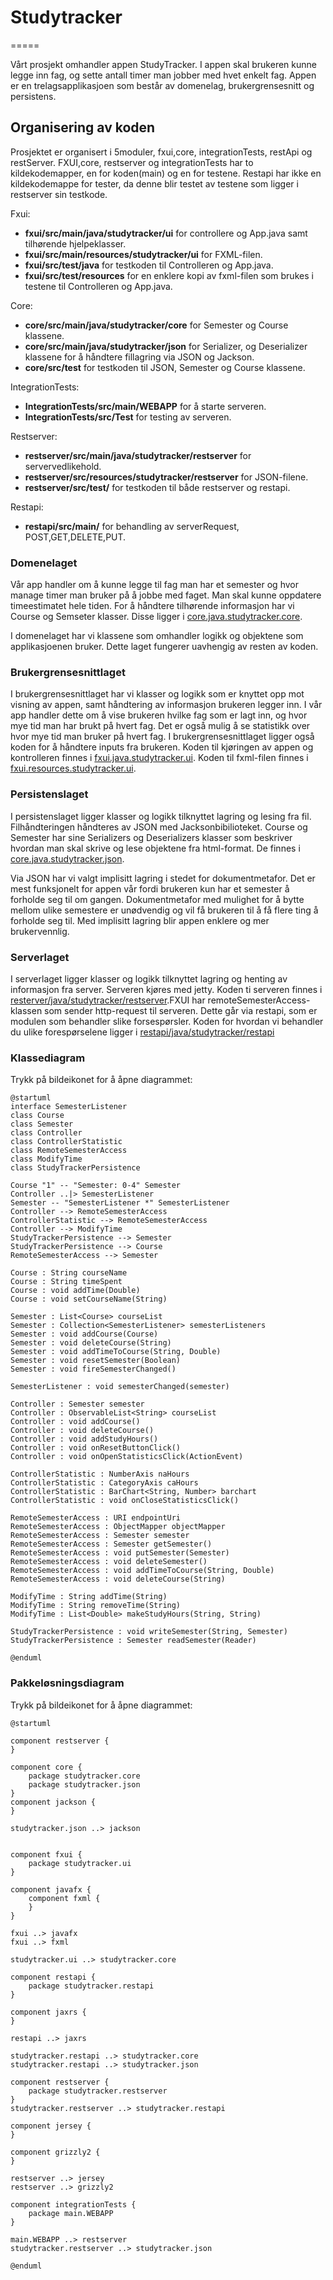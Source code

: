 # Studytracker
=====

Vårt prosjekt omhandler appen StudyTracker. I appen skal brukeren kunne legge inn fag, og sette antall timer man jobber med hvet enkelt fag.
Appen er en trelagsapplikasjoen som består av domenelag, brukergrensesnitt og persistens. 

## Organisering av koden
Prosjektet er organisert i 5moduler, fxui,core, integrationTests, restApi og restServer. FXUI,core, restserver og integrationTests har to kildekodemapper, en for koden(main)
og en for testene. Restapi har ikke en kildekodemappe for tester, da denne blir testet av testene som ligger i restserver sin testkode. 

Fxui:
- **fxui/src/main/java/studytracker/ui** for controllere og App.java samt tilhørende hjelpeklasser. 
- **fxui/src/main/resources/studytracker/ui** for FXML-filen.
- **fxui/src/test/java** for testkoden til Controlleren og App.java.
- **fxui/src/test/resources** for en enklere kopi av fxml-filen som brukes i testene til Controlleren og App.java.

Core:
- **core/src/main/java/studytracker/core** for Semester og Course klassene.
- **core/src/main/java/studytracker/json** for Serializer, og Deserializer klassene for å håndtere fillagring via JSON og Jackson.
- **core/src/test** for testkoden til JSON, Semester og Course klassene.

IntegrationTests:
- **IntegrationTests/src/main/WEBAPP** for å starte serveren.
- **IntegrationTests/src/Test** for testing av serveren.

Restserver:
- **restserver/src/main/java/studytracker/restserver** for servervedlikehold.
- **restserver/src/resources/studytracker/restserver** for JSON-filene.
- **restserver/src/test/** for testkoden til både restserver og restapi.

Restapi:
- **restapi/src/main/** for behandling av serverRequest, POST,GET,DELETE,PUT.

### Domenelaget

Vår app handler om å kunne legge til fag man har et semester og hvor manage timer man bruker på å jobbe med faget. Man skal kunne oppdatere timeestimatet hele tiden. For å
håndtere tilhørende informasjon har vi Course og Semseter klasser. Disse ligger i [core.java.studytracker.core](https://gitlab.stud.idi.ntnu.no/it1901/groups-2020/gr2066/gr2066/-/tree/master/IT1901%2Fcore%2Fsrc%2Fmain%2Fjava%2Fstudytracker%2Fcore).

I domenelaget har vi klassene som omhandler logikk og objektene som applikasjoenen bruker. Dette laget fungerer uavhengig av resten av koden. 

### Brukergrensesnittlaget

I brukergrensesnittlaget har vi klasser og logikk som er knyttet opp mot visning av appen,
samt håndtering av informasjon brukeren legger inn. I vår app handler dette om å vise brukeren hvilke fag som er lagt inn, og hvor mye tid man har brukt på hvert fag. Det er 
også mulig å se statistikk over hvor mye tid man bruker på hvert fag. 
I brukergrensesnittlaget ligger også koden for å håndtere inputs fra brukeren. Koden til kjøringen av appen og kontrolleren finnes i [fxui.java.studytracker.ui](https://gitlab.stud.idi.ntnu.no/it1901/groups-2020/gr2066/gr2066/-/tree/master/IT1901%2Ffxui%2Fsrc%2Fmain%2Fjava%2Fstudytracker%2Fui).
Koden til fxml-filen finnes i [fxui.resources.studytracker.ui](https://gitlab.stud.idi.ntnu.no/it1901/groups-2020/gr2066/gr2066/-/tree/master/IT1901%2Ffxui%2Fsrc%2Fmain%2Fresources%2Fstudytracker%2Fui).


### Persistenslaget

I persistenslaget ligger klasser og logikk tilknyttet lagring og lesing fra fil. Filhåndteringen håndteres av JSON med Jacksonbibilioteket. 
Course og Semester har sine Serializers og Deserializers klasser som beskriver hvordan man skal skrive og lese objektene fra html-format. De finnes i [core.java.studytracker.json](https://gitlab.stud.idi.ntnu.no/it1901/groups-2020/gr2066/gr2066/-/tree/master/IT1901%2Fcore%2Fsrc%2Fmain%2Fjava%2Fstudytracker%2Fjson).

Via JSON har vi valgt implisitt lagring i stedet for dokumentmetafor. Det er mest funksjonelt for appen vår fordi brukeren kun har et semester å forholde seg til om gangen.
Dokumentmetafor med mulighet for å bytte mellom ulike semestere er unødvendig og vil få brukeren til å få flere ting å forholde seg til. Med implisitt lagring blir appen
enklere og mer brukervennlig.

### Serverlaget

I serverlaget ligger klasser og logikk tilknyttet lagring og henting av informasjon fra server. Serveren kjøres med jetty. Koden ti serveren finnes i
[resterver/java/studytracker/restserver](https://gitlab.stud.idi.ntnu.no/it1901/groups-2020/gr2066/gr2066/-/tree/master/IT1901/restserver/src/main/java/studytracker/restserver).FXUI har remoteSemesterAccess-klassen som 
sender http-request til serveren. Dette går via restapi, som er modulen som behandler slike forsespørsler. Koden for hvordan vi behandler du ulike forespørselene ligger i 
[restapi/java/studytracker/restapi](https://gitlab.stud.idi.ntnu.no/it1901/groups-2020/gr2066/gr2066/-/tree/master/IT1901/restapi/src/main/java/studytracker/restapi)


### Klassediagram
Trykk på bildeikonet for å åpne diagrammet:
```plantuml
@startuml
interface SemesterListener
class Course
class Semester
class Controller
class ControllerStatistic
class RemoteSemesterAccess
class ModifyTime
class StudyTrackerPersistence

Course "1" -- "Semester: 0-4" Semester
Controller ..|> SemesterListener
Semester -- "SemesterListener *" SemesterListener
Controller --> RemoteSemesterAccess
ControllerStatistic --> RemoteSemesterAccess
Controller --> ModifyTime
StudyTrackerPersistence --> Semester
StudyTrackerPersistence --> Course
RemoteSemesterAccess --> Semester

Course : String courseName
Course : String timeSpent
Course : void addTime(Double)
Course : void setCourseName(String)

Semester : List<Course> courseList
Semester : Collection<SemesterListener> semesterListeners
Semester : void addCourse(Course)
Semester : void deleteCourse(String)
Semester : void addTimeToCourse(String, Double)
Semester : void resetSemester(Boolean)
Semester : void fireSemesterChanged()

SemesterListener : void semesterChanged(semester)

Controller : Semester semester
Controller : ObservableList<String> courseList
Controller : void addCourse()
Controller : void deleteCourse()
Controller : void addStudyHours()
Controller : void onResetButtonClick()
Controller : void onOpenStatisticsClick(ActionEvent)

ControllerStatistic : NumberAxis naHours
ControllerStatistic : CategoryAxis caHours
ControllerStatistic : BarChart<String, Number> barchart
ControllerStatistic : void onCloseStatisticsClick()

RemoteSemesterAccess : URI endpointUri
RemoteSemesterAccess : ObjectMapper objectMapper
RemoteSemesterAccess : Semester semester
RemoteSemesterAccess : Semester getSemester()
RemoteSemesterAccess : void putSemester(Semester)
RemoteSemesterAccess : void deleteSemester()
RemoteSemesterAccess : void addTimeToCourse(String, Double)
RemoteSemesterAccess : void deleteCourse(String)

ModifyTime : String addTime(String)
ModifyTime : String removeTime(String)
ModifyTime : List<Double> makeStudyHours(String, String)

StudyTrackerPersistence : void writeSemester(String, Semester)
StudyTrackerPersistence : Semester readSemester(Reader)

@enduml
```

### Pakkeløsningsdiagram
Trykk på bildeikonet for å åpne diagrammet:
```plantuml
@startuml

component restserver {
}

component core {
	package studytracker.core
	package studytracker.json
}
component jackson {
}

studytracker.json ..> jackson


component fxui {
	package studytracker.ui
}

component javafx {
	component fxml {
	}
}

fxui ..> javafx
fxui ..> fxml

studytracker.ui ..> studytracker.core

component restapi {
	package studytracker.restapi
}

component jaxrs {
}

restapi ..> jaxrs

studytracker.restapi ..> studytracker.core
studytracker.restapi ..> studytracker.json

component restserver {
	package studytracker.restserver
}
studytracker.restserver ..> studytracker.restapi

component jersey {
}

component grizzly2 {
}

restserver ..> jersey
restserver ..> grizzly2

component integrationTests {
    package main.WEBAPP
}

main.WEBAPP ..> restserver
studytracker.restserver ..> studytracker.json

@enduml
```
